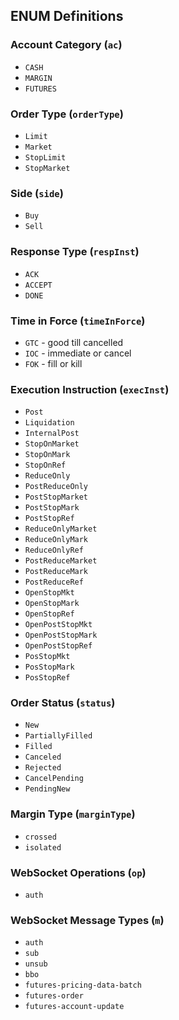 ## ENUM Definitions

### Account Category (`ac`)

* `CASH`
* `MARGIN`
* `FUTURES`

### Order Type (`orderType`)

* `Limit`
* `Market`
* `StopLimit`
* `StopMarket`

### Side (`side`)

* `Buy`
* `Sell`

### Response Type (`respInst`)

* `ACK`
* `ACCEPT`
* `DONE`

### Time in Force (`timeInForce`)

* `GTC` - good till cancelled 
* `IOC` - immediate or cancel
* `FOK` - fill or kill

### Execution Instruction (`execInst`)

* `Post`
* `Liquidation`
* `InternalPost`
* `StopOnMarket`
* `StopOnMark`
* `StopOnRef`
* `ReduceOnly`
* `PostReduceOnly`
* `PostStopMarket`
* `PostStopMark`
* `PostStopRef`
* `ReduceOnlyMarket`
* `ReduceOnlyMark`
* `ReduceOnlyRef`
* `PostReduceMarket`
* `PostReduceMark`
* `PostReduceRef`
* `OpenStopMkt`
* `OpenStopMark`
* `OpenStopRef`
* `OpenPostStopMkt`
* `OpenPostStopMark`
* `OpenPostStopRef`
* `PosStopMkt`
* `PosStopMark`
* `PosStopRef`

### Order Status (`status`)

* `New`
* `PartiallyFilled`
* `Filled`
* `Canceled`
* `Rejected`
* `CancelPending`
* `PendingNew`


### Margin Type (`marginType`)

* `crossed`
* `isolated`

### WebSocket Operations (`op`)

* `auth`

### WebSocket Message Types (`m`)

* `auth`
* `sub`
* `unsub`
* `bbo`
* `futures-pricing-data-batch`
* `futures-order`
* `futures-account-update`

